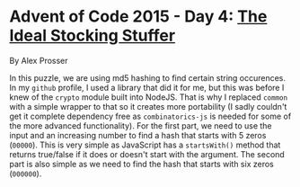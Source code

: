 # Advent of Code 2015 - Day 4: [The Ideal Stocking Stuffer](https://adventofcode.com/2015/day/4)
By Alex Prosser

In this puzzle, we are using md5 hashing to find certain string occurences. In my `github` profile, I used a library that did it for me, but this was before I knew of the `crypto` module built into NodeJS. That is why I replaced `common` with a simple wrapper to that so it creates more portability (I sadly couldn't get it complete dependency free as `combinatorics-js` is needed for some of the more advanced functionality). For the first part, we need to use the input and an increasing number to find a hash that starts with 5 zeros (`00000`). This is very simple as JavaScript has a `startsWith()` method that returns true/false if it does or doesn't start with the argument. The second part is also simple as we need to find the hash that starts with six zeros (`000000`).
